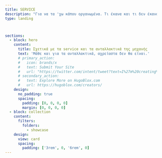 ```yaml
---
title: SERVICE
description: "Για να τα 'χω κάπου οργανωμένα. Τι έκανα και τι δεν έκανα..."
type: landing



sections:
  - block: hero
    content:
      title: Σχετικά με τα service και τα ανταλλακτικά της μηχανής
      text: 'Μάθε και για τα ανταλλακτικά, αχρείαστα δεν θα είναι.'
      # primary_action:
      #   icon: brands/x
      #   text: Submit Your Site
      #   url: "https://twitter.com/intent/tweet?text=I%27m%20creating%20a%20beautiful%20website%20using%20the%20free%20%E2%9D%A4%EF%B8%8F%2C%20open%20source%20Hugo%20Blox%20Website%20Builder%20for%20%40GoHugoIO%20by%20%40GeorgeCushen%20%40GetResearchDev%20%E2%9C%A8%20Have%20some%20feedback%3F%20Please%20comment%20%F0%9F%A4%97&hashtags=MadeWithHugoBlox&url=https://HugoBlox.com/"
      # secondary_action:
      #   text: Explore More on HugoBlox.com
      #   url: https://hugoblox.com/creators/
    design:
      no_padding: true
      spacing:
        padding: [0, 0, 0, 0]
        margin: [0, 0, 0, 0]
  - block: collection
    content:
      filters:
        folders:
          - showcase
    design:
      view: card
      spacing:
        padding: ['3rem', 0, '6rem', 0]
---
```

